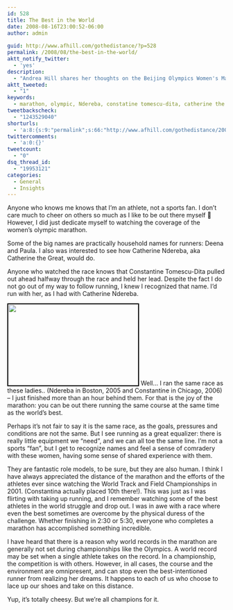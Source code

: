 ```yaml
---
id: 528
title: The Best in the World
date: 2008-08-16T23:00:52-06:00
author: admin
  
guid: http://www.afhill.com/gothedistance/?p=528
permalink: /2008/08/the-best-in-the-world/
aktt_notify_twitter:
  - 'yes'
description:
  - "Andrea Hill shares her thoughts on the Beijing Olympics Women's Marathon, and the great equalizer that is running."
aktt_tweeted:
  - "1"
keywords:
  - marathon, olympic, Ndereba, constatine tomescu-dita, catherine the great, marathon, gold medal
tweetbackscheck:
  - "1243529040"
shorturls:
  - 'a:8:{s:9:"permalink";s:66:"http://www.afhill.com/gothedistance/2008/08/the-best-in-the-world/";s:7:"tinyurl";s:25:"http://tinyurl.com/6m2mw2";s:4:"isgd";s:17:"http://is.gd/h9aA";s:5:"bitly";s:18:"http://bit.ly/jxH7";s:5:"snipr";s:22:"http://snipr.com/aouhe";s:5:"snurl";s:22:"http://snurl.com/aouhe";s:7:"snipurl";s:24:"http://snipurl.com/aouhe";s:4:"trim";s:17:"http://tr.im/cii1";}'
twittercomments:
  - 'a:0:{}'
tweetcount:
  - "0"
dsq_thread_id:
  - "19953121"
categories:
  - General
  - Insights
---
```

Anyone who knows me knows that I&#8217;m an athlete, not a sports fan. I don&#8217;t care much to cheer on others so much as I like to be out there myself 🙂 However, I did just dedicate myself to watching the coverage of the women&#8217;s olympic marathon. 

Some of the big names are practically household names for runners: Deena and Paula. I also was interested to see how Catherine Ndereba, aka Catherine the Great, would do.

Anyone who watched the race knows that Constantine Tomescu-Dita pulled out ahead halfway through the race and held her lead. Despite the fact I do not go out of my way to follow running, I knew I recognized that name. I&#8217;d run with her, as I had with Catherine Ndereba.

<img style="border:2px solid #000" src="http://www.afhill.com/gothedistance/wp-content/uploads/2008/08/marathon-start_791730c-300x187.jpg" alt="" title="Beijing Olympic Marathon Start" width="300" height="187" class="alignright size-medium wp-image-533" /> Well&#8230; I ran the same race as these ladies.. (Ndereba in Boston, 2005 and Constantine in Chicago, 2006) &#8211; I just finished more than an hour behind them. For that is the joy of the marathon: you can be out there running the same course at the same time as the world&#8217;s best. 

Perhaps it&#8217;s not fair to say it is the same race, as the goals, pressures and conditions are not the same. But I see running as a great equalizer: there is really little equipment we &#8220;need&#8221;, and we can all toe the same line. I&#8217;m not a sports &#8220;fan&#8221;, but I get to recognize names and feel a sense of comradery with these women, having some sense of shared experience with them. 

They are fantastic role models, to be sure, but they are also human. I think I have always appreciated the distance of the marathon and the efforts of the athletes ever since watching the World Track and Field Championships in 2001. (Constantina actually placed 10th there!). This was just as I was flirting with taking up running, and I remember watching some of the best athletes in the world struggle and drop out. I was in awe with a race where even the best sometimes are overcome by the physical duress of the challenge. Whether finishing in 2:30 or 5:30, everyone who completes a marathon has accomplished something incredible. 

I have heard that there is a reason why world records in the marathon are generally not set during championships like the Olympics. A world record may be set when a single athlete takes on the record. In a championship, the competition is with others. However, in all cases, the course and the environment are omnipresent, and can stop even the best-intentioned runner from realizing her dreams. It happens to each of us who choose to lace up our shoes and take on this distance. 

Yup, it&#8217;s totally cheesy. But we&#8217;re all champions for it.